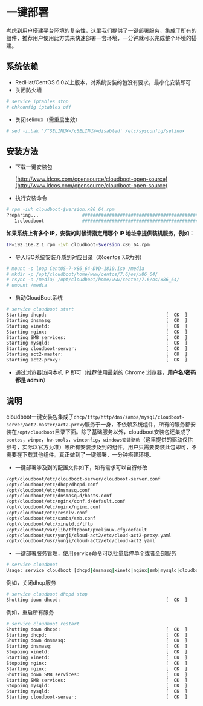 # 一键部署

考虑到用户搭建平台环境的复杂性，这里我们提供了一键部署服务，集成了所有的组件，推荐用户使用此方式来快速部署一套环境，一分钟就可以完成整个环境的搭建。

## 系统依赖

* RedHat/CentOS 6.0以上版本，对系统安装的包没有要求，最小化安装即可
* 关闭防火墙

```bash
# service iptables stop
# chkconfig iptables off
```

* 关闭selinux（需重启生效）

```bash
# sed -i.bak '/^SELINUX=/cSELINUX=disabled' /etc/sysconfig/selinux
```

## 安装方法

* 下载一键安装包

  [http://www.idcos.com/opensource/cloudboot-open-source](http://www.idcos.com/opensource/cloudboot-open-source)

* 执行安装命令

```bash
# rpm -ivh cloudboot-$version.x86_64.rpm
Preparing...                ########################################### [100%]
   1:cloudboot              ########################################### [100%]
```

**如果系统上有多个 IP，安装的时候请指定用哪个 IP 地址来提供装机服务，例如：**

```bash
IP=192.168.2.1 rpm -ivh cloudboot-$version.x86_64.rpm
```

* 导入ISO系统安装介质到对应目录（以centos 7.6为例）

```bash
# mount -o loop CentOS-7-x86_64-DVD-1810.iso /media
# mkdir -p /opt/cloudboot/home/www/centos/7.6/os/x86_64/
# rsync -a /media/ /opt/cloudboot/home/www/centos/7.6/os/x86_64/
# umount /media
```

* 启动CloudBoot系统

```bash
# service cloudboot start
Starting dhcpd:                                            [  OK  ]
Starting dnsmasq:                                          [  OK  ]
Starting xinetd:                                           [  OK  ]
Starting nginx:                                            [  OK  ]
Starting SMB services:                                     [  OK  ]
Starting mysqld:                                           [  OK  ]
Starting cloudboot-server:                                 [  OK  ]
Starting act2-master:                                      [  OK  ]
Starting act2-proxy:                                       [  OK  ]
```

* 通过浏览器访问本机 IP 即可（推荐使用最新的 Chrome 浏览器，**用户名/密码都是 admin**）

## 说明

cloudboot一键安装包集成了```dhcp/tftp/http/dns/samba/mysql/cloudboot-server/act2-master/act2-proxy```服务于一身，不依赖系统组件，所有的服务都安装在```/opt/cloudboot```目录下面。除了基础服务以外，cloudboot安装包还集成了```bootos```，```winpe```，```hw-tools```，```winconfig```，```windows安装驱动```（这里提供的驱动仅供参考，实际以官方为准）等所有安装涉及到的组件，用户只需要安装此包即可，不需要在下载其他组件。真正做到了一键部署，一分钟搭建环境。

* 一键部署涉及到的配置文件如下，如有需求可以自行修改

```bash
/opt/cloudboot/etc/cloudboot-server/cloudboot-server.conf
/opt/cloudboot/etc/dhcp/dhcpd.conf
/opt/cloudboot/etc/dnsmasq.conf
/opt/cloudboot/etc/dnsmasq.d/hosts.conf
/opt/cloudboot/etc/nginx/conf.d/default.conf
/opt/cloudboot/etc/nginx/nginx.conf
/opt/cloudboot/etc/resolv.conf
/opt/cloudboot/etc/samba/smb.conf
/opt/cloudboot/etc/xinetd.d/tftp
/opt/cloudboot/var/lib/tftpboot/pxelinux.cfg/default
/opt/cloudboot/usr/yunji/cloud-act2/etc/cloud-act2-proxy.yaml
/opt/cloudboot/usr/yunji/cloud-act2/etc/cloud-act2.yaml
```

* 一键部署服务管理，使用service命令可以批量启停单个或者全部服务

```bash
# service cloudboot
Usage: service cloudboot [dhcpd|dnsmasq|xinetd|nginx|smb|mysqld|cloudboot-server|act2-master|act2-proxy] {start|stop|restart|reload|condrestart|status}
```

例如，关闭dhcp服务

```bash
# service cloudboot dhcpd stop
Shutting down dhcpd:                                       [  OK  ]
```

例如，重启所有服务

```bash
# service cloudboot restart
Shutting down dhcpd:                                       [  OK  ]
Starting dhcpd:                                            [  OK  ]
Shutting down dnsmasq:                                     [  OK  ]
Starting dnsmasq:                                          [  OK  ]
Stopping xinetd:                                           [  OK  ]
Starting xinetd:                                           [  OK  ]
Stopping nginx:                                            [  OK  ]
Starting nginx:                                            [  OK  ]
Shutting down SMB services:                                [  OK  ]
Starting SMB services:                                     [  OK  ]
Stopping mysqld:                                           [  OK  ]
Starting mysqld:                                           [  OK  ]
Starting cloudboot-server:                                 [  OK  ]
```
